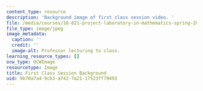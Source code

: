 ```yaml
---
content_type: resource
description: 'Background image of first class session video. '
file: /media/courses/18-821-project-laboratory-in-mathematics-spring-2013/9b70a7a49cb3a7437a2117523ff79493_MIT18_821S13_first_class_bg.jpg
file_type: image/jpeg
image_metadata:
  caption: ''
  credit: ''
  image-alt: Professor lecturing to class.
learning_resource_types: []
ocw_type: OCWImage
resourcetype: Image
title: First Class Session Background
uid: 9b70a7a4-9cb3-a743-7a21-17523ff79493
---
```

